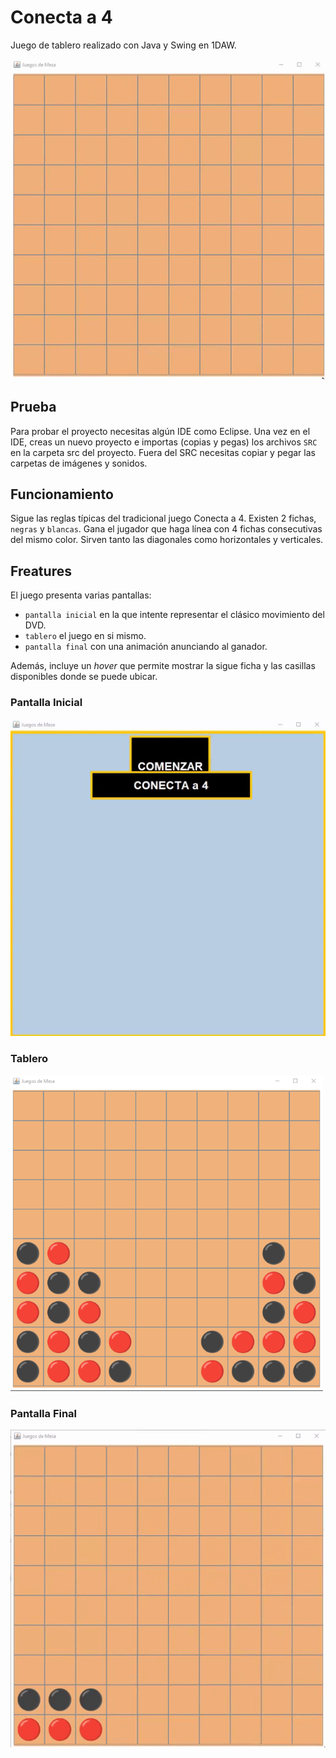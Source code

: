 # Conecta a 4

Juego de tablero realizado con Java y Swing en 1DAW. 

![img](/img/tab.gif)

## Prueba
Para probar el proyecto necesitas algún IDE como Eclipse. Una vez en el IDE, creas un nuevo proyecto e importas (copias y pegas) los archivos ```SRC``` en la carpeta src del proyecto. Fuera del SRC necesitas copiar y pegar las carpetas de imágenes y sonidos.

## Funcionamiento
Sigue las reglas típicas del tradicional juego Conecta a 4. Existen 2 fichas, ```negras``` y ```blancas```. Gana el jugador que haga línea con 4 fichas consecutivas del mismo color. Sirven tanto las diagonales como horizontales y verticales. 

## Freatures
El juego presenta varias pantallas:
* ```pantalla inicial``` en la que intente representar el clásico movimiento del DVD.
* ```tablero``` el juego en si mismo.
* ```pantalla final``` con una animación anunciando al ganador.

Además, incluye un *hover* que permite mostrar la sigue ficha y las casillas disponibles donde se puede ubicar. 

### Pantalla Inicial

![img1](/img/tab2.gif)

### Tablero

![img2](/img/tab4.png)

### Pantalla Final
 
 ![img3](/img/tab3.gif)
